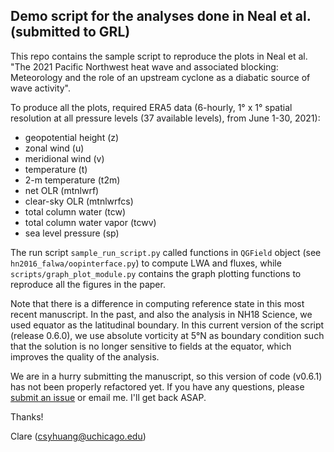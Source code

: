 ## Demo script for the analyses done in Neal et al. (submitted to GRL)

This repo contains the sample script to reproduce the plots in Neal et al. "The 2021 Pacific Northwest heat wave and 
associated blocking: Meteorology and the role of an upstream cyclone as a diabatic source of wave activity". 

To produce all the plots, required ERA5 data (6-hourly, 1° x 1° spatial resolution at all pressure levels 
(37 available levels), from June 1-30, 2021):

- geopotential height (z)
- zonal wind  (u)
- meridional wind (v)
- temperature (t)
- 2-m temperature (t2m)
- net OLR (mtnlwrf)
- clear-sky OLR (mtnlwrfcs)
- total column water (tcw)
- total column water vapor (tcwv)
- sea level pressure (sp)
 
The run script `sample_run_script.py` called functions in `QGField` object (see `hn2016_falwa/oopinterface.py`) 
to compute LWA and fluxes, while `scripts/graph_plot_module.py` contains the graph plotting functions to reproduce 
all the figures in the paper.

Note that there is a difference in computing reference state in this most recent manuscript. In the past, and also 
the analysis in NH18 Science, we used equator as the latitudinal boundary. In this current version of the script 
(release 0.6.0), we use absolute vorticity at 5°N as boundary condition such that the solution is no longer sensitive 
to fields at the equator, which improves the quality of the analysis.

We are in a hurry submitting the manuscript, so this version of code (v0.6.1) has not been properly refactored yet. 
If you have any questions, please [submit an issue](https://github.com/csyhuang/hn2016_falwa/issues) or email me. 
I'll get back ASAP.

Thanks!

Clare (csyhuang@uchicago.edu)